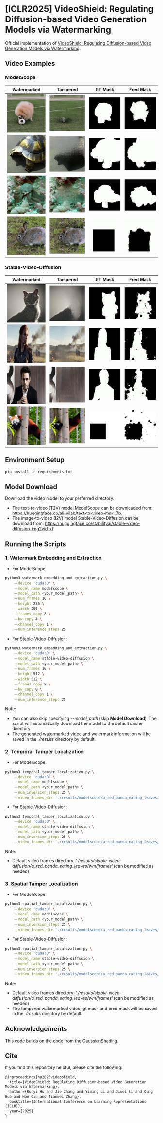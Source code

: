# [ICLR2025] VideoShield: Regulating Diffusion-based Video Generation Models via Watermarking
Official implementation of [VideoShield: Regulating Diffusion-based Video Generation Models via Watermarking](https://arxiv.org/abs/2501.14195).

## Video Examples
### ModelScope
| Watermarked | Tampered | GT Mask | Pred Mask |
|-------------|----------|---------|-----------|
| <img src="https://github.com/hurunyi/VideoShield/blob/master/examples/modelscope/00/watermarked.gif" width="150"> | <img src="https://github.com/hurunyi/VideoShield/blob/master/examples/modelscope/00/tampered.gif" width="150"> | <img src="https://github.com/hurunyi/VideoShield/blob/master/examples/modelscope/00/mask_gt.gif" width="150"> | <img src="https://github.com/hurunyi/VideoShield/blob/master/examples/modelscope/00/mask_pred.gif" width="150"> |
| <img src="https://github.com/hurunyi/VideoShield/blob/master/examples/modelscope/01/watermarked.gif" width="150"> | <img src="https://github.com/hurunyi/VideoShield/blob/master/examples/modelscope/01/tampered.gif" width="150"> | <img src="https://github.com/hurunyi/VideoShield/blob/master/examples/modelscope/01/mask_gt.gif" width="150"> | <img src="https://github.com/hurunyi/VideoShield/blob/master/examples/modelscope/01/mask_pred.gif" width="150"> |
| <img src="https://github.com/hurunyi/VideoShield/blob/master/examples/modelscope/02/watermarked.gif" width="150"> | <img src="https://github.com/hurunyi/VideoShield/blob/master/examples/modelscope/02/tampered.gif" width="150"> | <img src="https://github.com/hurunyi/VideoShield/blob/master/examples/modelscope/02/mask_gt.gif" width="150"> | <img src="https://github.com/hurunyi/VideoShield/blob/master/examples/modelscope/02/mask_pred.gif" width="150"> |
| <img src="https://github.com/hurunyi/VideoShield/blob/master/examples/modelscope/03/watermarked.gif" width="150"> | <img src="https://github.com/hurunyi/VideoShield/blob/master/examples/modelscope/03/tampered.gif" width="150"> | <img src="https://github.com/hurunyi/VideoShield/blob/master/examples/modelscope/03/mask_gt.gif" width="150"> | <img src="https://github.com/hurunyi/VideoShield/blob/master/examples/modelscope/03/mask_pred.gif" width="150"> |
### Stable-Video-Diffusion
| Watermarked | Tampered | GT Mask | Pred Mask |
|-------------|----------|---------|-----------|
| <img src="https://github.com/hurunyi/VideoShield/blob/master/examples/stable-video-diffusion/00/watermarked.gif" width="150"> | <img src="https://github.com/hurunyi/VideoShield/blob/master/examples/stable-video-diffusion/00/tampered.gif" width="150"> | <img src="https://github.com/hurunyi/VideoShield/blob/master/examples/stable-video-diffusion/00/mask_gt.gif" width="150"> | <img src="https://github.com/hurunyi/VideoShield/blob/master/examples/stable-video-diffusion/00/mask_pred.gif" width="150"> |
| <img src="https://github.com/hurunyi/VideoShield/blob/master/examples/stable-video-diffusion/01/watermarked.gif" width="150"> | <img src="https://github.com/hurunyi/VideoShield/blob/master/examples/stable-video-diffusion/01/tampered.gif" width="150"> | <img src="https://github.com/hurunyi/VideoShield/blob/master/examples/stable-video-diffusion/01/mask_gt.gif" width="150"> | <img src="https://github.com/hurunyi/VideoShield/blob/master/examples/stable-video-diffusion/01/mask_pred.gif" width="150"> |
| <img src="https://github.com/hurunyi/VideoShield/blob/master/examples/stable-video-diffusion/02/watermarked.gif" width="150"> | <img src="https://github.com/hurunyi/VideoShield/blob/master/examples/stable-video-diffusion/02/tampered.gif" width="150"> | <img src="https://github.com/hurunyi/VideoShield/blob/master/examples/stable-video-diffusion/02/mask_gt.gif" width="150"> | <img src="https://github.com/hurunyi/VideoShield/blob/master/examples/stable-video-diffusion/02/mask_pred.gif" width="150"> |
| <img src="https://github.com/hurunyi/VideoShield/blob/master/examples/stable-video-diffusion/03/watermarked.gif" width="150"> | <img src="https://github.com/hurunyi/VideoShield/blob/master/examples/stable-video-diffusion/03/tampered.gif" width="150"> | <img src="https://github.com/hurunyi/VideoShield/blob/master/examples/stable-video-diffusion/03/mask_gt.gif" width="150"> | <img src="https://github.com/hurunyi/VideoShield/blob/master/examples/stable-video-diffusion/03/mask_pred.gif" width="150"> |


## Environment Setup
```
pip install -r requirements.txt
```

## Model Download

Download the video model to your preferred directory.

- The text-to-video (T2V) model ModelScope can be downloaded from: https://huggingface.co/ali-vilab/text-to-video-ms-1.7b.
- The image-to-video (I2V) model Stable-Video-Diffusion can be download from: https://huggingface.co/stabilityai/stable-video-diffusion-img2vid-xt.

## Running the Scripts

### 1. Watermark Embedding and Extraction

- For ModelScope:

```bash
python3 watermark_embedding_and_extraction.py \
	--device 'cuda:0' \
	--model_name modelscope \
	--model_path <your_model_path> \
	--num_frames 16 \
	--height 256 \
	--width 256 \
	--frames_copy 8 \
	--hw_copy 4 \
	--channel_copy 1 \
	--num_inference_steps 25
```

- For Stable-Video-Diffusion:

```bash
python3 watermark_embedding_and_extraction.py \
	--device 'cuda:0' \
	--model_name stable-video-diffusion \
	--model_path <your_model_path> \
	--num_frames 16 \
	--height 512 \
	--width 512 \
	--frames_copy 8 \
	--hw_copy 8 \
	--channel_copy 1 \
	--num_inference_steps 25
```

Note:

- You can also skip specifying *--model_path* (skip **Model Download**). The script will automatically download the model to the default cache directory. 
- The generated watermarked video and watermark information will be saved in the *./results* directory by default.

### 2. Temporal Tamper Localization

- For ModelScope:

```bash
python3 temporal_tamper_localization.py \
	--device 'cuda:0' \
	--model_name modelscope \
	--model_path <your_model_path> \
	--num_inversion_steps 25 \
	--video_frames_dir './results/modelscope/a_red_panda_eating_leaves/wm/frames'
```

- For Stable-Video-Diffusion:

```bash
python3 temporal_tamper_localization.py \
	--device 'cuda:0' \
	--model_name stable-video-diffusion \
	--model_path <your_model_path> \
	--num_inversion_steps 25 \
	--video_frames_dir './results/modelscope/a_red_panda_eating_leaves/wm/frames'
```
Note:

- Default video frames directory: *'./results/stable-video-diffusion/a\_red\_panda\_eating\_leaves/wm/frames'* (can be modified as needed)

### 3. Spatial Tamper Localization

- For ModelScope:

```bash
python3 spatial_tamper_localization.py \
	--device 'cuda:0' \
	--model_name modelscope \
	--model_path <your_model_path> \
	--num_inversion_steps 25 \
	--video_frames_dir './results/modelscope/a_red_panda_eating_leaves/wm/frames'
```

- For Stable-Video-Diffusion:

```bash
python3 spatial_tamper_localization.py \
	--device 'cuda:0' \
	--model_name stable-video-diffusion \
	--model_path <your_model_path> \
	--num_inversion_steps 25 \
	--video_frames_dir './results/modelscope/a_red_panda_eating_leaves/wm/frames'
```
Note:

- Default video frames directory: *'./results/stable-video-diffusion/a\_red\_panda\_eating\_leaves/wm/frames'* (can be modified as needed)
- The tampered watermarked video, gt mask and pred mask will be saved in the *./results* directory by default.


## Acknowledgements
This code builds on the code from the [GaussianShading](https://github.com/bsmhmmlf/Gaussian-Shading/tree/master).

## Cite
If you find this repository helpful, please cite the following:
```
@inproceedings{hu2025videoshield,
  title={VideoShield: Regulating Diffusion-based Video Generation Models via Watermarking}, 
  author={Runyi Hu and Jie Zhang and Yiming Li and Jiwei Li and Qing Guo and Han Qiu and Tianwei Zhang},
  booktitle={International Conference on Learning Representations (ICLR)},
  year={2025}
}
```
